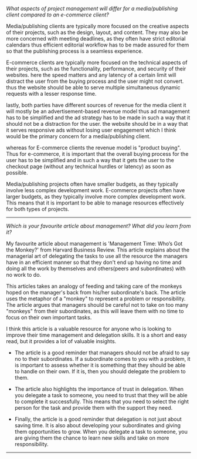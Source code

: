 
*What aspects of project management will differ for a media/publishing client compared to an e-commerce client?*

Media/publishing clients are typically more focused on the creative aspects of their projects, such as the design, layout, and content. They may also be more concerned with meeting deadlines, as they often have strict editorial calendars thus efficient editorial workflow has to be made assured for them so that the publishing process is a seamless experience.

E-commerce clients are typically more focused on the technical aspects of their projects, such as the functionality, performance, and security of their websites. here the speed matters and any latency of a certain limit will distract the user from the buying process and the user might not convert. thus the website should be able to serve multiple simultaneous dynamic requests with a lesser response time. 

lastly, both parties have different sources of revenue for the media client it will mostly be an advertisement-based revenue model thus ad management has to be simplified and the ad strategy has to be made in such a way that it should not be a distraction for the user. the website should be in a way that it serves responsive ads without losing user engagement which I think would be the primary concern for a media/publishing client. 

whereas for E-commerce clients the revenue model is "product buying". Thus for e-commerce, it is important that the overall buying process for the user has to be simplified and in such a way that it gets the user to the checkout page (without any technical hurdles or latency) as soon as possible.

Media/publishing projects often have smaller budgets, as they typically involve less complex development work. E-commerce projects often have larger budgets, as they typically involve more complex development work. This means that it is important to be able to manage resources effectively for both types of projects.

---

*Which is your favourite article about management? What did you learn from it?*

My favourite article about management is 'Management Time: Who’s Got the Monkey?' from Harvard Business Review. This article explains about the managerial art of delegating the tasks to use all the resource the managers have in an efficient manner so that they don't end up having no time and doing all the work by themselves and others(peers and subordinates) with no work to do.

This articles takes an analogy of feeding and taking care of the monkeys hoped on the manager's back from his/her subordinate's back. The article uses the metaphor of a "monkey" to represent a problem or responsibility. The article argues that managers should be careful not to take on too many "monkeys" from their subordinates, as this will leave them with no time to focus on their own important tasks.

I think this article is a valuable resource for anyone who is looking to improve their time management and delegation skills. It is a short and easy read, but it provides a lot of valuable insights.

- The article is a good reminder that managers should not be afraid to say no to their subordinates. If a subordinate comes to you with a problem, it is important to assess whether it is something that they should be able to handle on their own. If it is, then you should delegate the problem to them.

- The article also highlights the importance of trust in delegation. When you delegate a task to someone, you need to trust that they will be able to complete it successfully. This means that you need to select the right person for the task and provide them with the support they need.

- Finally, the article is a good reminder that delegation is not just about saving time. It is also about developing your subordinates and giving them opportunities to grow. When you delegate a task to someone, you are giving them the chance to learn new skills and take on more responsibility.




---
